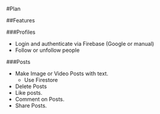 #Plan

##Features

###Profiles
- Login and authenticate via Firebase (Google or manual)
- Follow or unfollow people

###Posts 
- Make Image or Video Posts with text.
    - Use Firestore
- Delete Posts
- Like posts.
- Comment on Posts.
- Share Posts.
